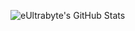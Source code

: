 ![eUltrabyte's GitHub Stats](https://github-readme-stats.vercel.app/api?username=eUltrabyte&count_private=true&theme=merko&show_icons=true)
